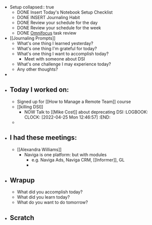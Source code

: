 - Setup
  collapsed:: true
	- DONE Insert Today's Notebook Setup Checklist
	- DONE INSERT Journaling Habit
	- DONE Review your schedule for the day
	- DONE Review your schedule for the week
	- DONE [Omnifocus](omnifocus://) task review
- [[Journaling Prompts]]
	- What's one thing I learned yesterday?
	- What's one thing I'm grateful for today?
	- What's one thing I want to accomplish today?
		- Meet with someone about DSI
	- What's one challenge I may experience today?
	- Any other thoughts?
-
- ## Today I worked on:
	- Signed up for [[How to Manage a Remote Team]] course
	- [[killing DSI]]
		- NOW Talk to [[Mike Cost]] about deprecating DSI
		  :LOGBOOK:
		  CLOCK: [2022-04-25 Mon 12:46:57]
		  :END:
	-
- ## I had these meetings:
	- [[Alexandra Williams]]
		- Naviga is one platform: but with modules
			- e.g. Naviga Ads, Naviga CRM, [[Informer]], GL
			-
- ## Wrapup
	- What did you accomplish today?
	- What did you learn today?
	- What do you want to do tomorrow?
- ## Scratch